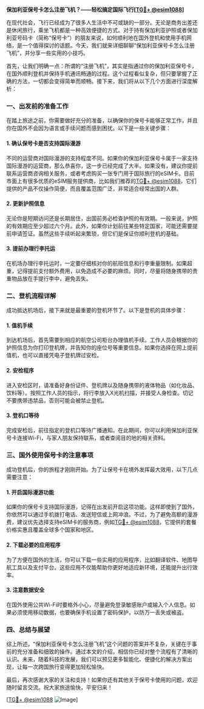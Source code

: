**保加利亚保号卡怎么注册飞机？——轻松搞定国际飞行[[TG💪+ @esim1088](https://t.me/s/esim1088)]**

在现代社会，飞行已经成为了很多人生活中不可或缺的一部分。无论是商务出差还是休闲旅行，乘坐飞机都是一种高效便捷的方式。对于持有保加利亚护照或者保加利亚号码卡（简称“保号卡”）的朋友来说，如何顺利地在国外登机和使用手机网络，是一个值得探讨的话题。今天，我们就来详细聊聊“保加利亚保号卡怎么注册飞机”，并分享一些实用的小技巧。

首先，让我们明确一点：所谓的“注册飞机”，其实是指通过你的保加利亚保号卡，在国外顺利登机并保持手机通讯畅通的过程。这个过程看似复杂，但只要掌握了正确的方法，一切都会变得简单而顺畅。接下来，我们将从以下几个方面进行深度解析：

### 一、出发前的准备工作

在踏上旅途之前，你需要做好充分的准备，以确保你的保号卡能够正常工作，并且你在国外不会因为语言或手续问题而感到困扰。以下是一些关键步骤：

#### 1. 确认保号卡是否支持国际漫游
不同的运营商对国际漫游的支持程度不同。如果你的保加利亚保号卡属于一家支持国际漫游的运营商，那么恭喜你，这一步已经完成了大半。如果没有，建议你提前联系运营商咨询相关服务，或者考虑购买一张专门用于国际旅行的eSIM卡。目前市面上有很多优质的eSIM服务提供商，比如我们推荐的[TG💪+ @esim1088](https://t.me/s/esim1088)，它们提供的产品不仅操作简便，而且覆盖范围广泛，非常适合经常出国的人群。

#### 2. 更新护照信息
无论你是短期访问还是长期居住，出国前务必检查护照的有效期。一般来说，护照的有效期应至少超过六个月。此外，如果你计划前往某些特定国家，可能还需要提前申请签证。虽然这些手续听起来繁琐，但它们是保证你顺利登机的基础。

#### 3. 提前办理行李托运
在机场办理行李托运时，一定要仔细核对你的航班信息和行李重量限制。如果超重，记得提前支付额外费用，以免造成不必要的麻烦。同时，尽量将随身携带的贵重物品放在手提行李中，避免丢失。

### 二、登机流程详解

成功抵达机场后，接下来就是最重要的登机环节了。以下是登机的具体步骤：

#### 1. 值机手续
到达机场后，首先需要到相应的航空公司柜台办理值机手续。工作人员会根据你的护照信息为你打印登机牌，并告知你的座位号等重要信息。如果你选择在网上提前值机，也可以直接凭电子登机牌过安检。

#### 2. 安检程序
进入安检区时，请准备好身份证件、登机牌以及随身携带的液体物品（如化妆品、饮料等）。按照工作人员的指示，将行李放入X光机扫描，并接受人身检查。切记不要携带违禁品，否则可能会被禁止登机。

#### 3. 登机口等待
完成安检后，前往指定的登机口等待广播通知。在此期间，你可以利用保加利亚保号卡连接Wi-Fi，与家人朋友保持联系，或者查阅目的地的相关资料。

### 三、国外使用保号卡的注意事项

成功登机后，你的旅程才刚刚开始。为了让保号卡在境外发挥最大效用，以下几点需要注意：

#### 1. 开启国际漫游功能
如果你的保号卡支持国际漫游，记得在出发前开启这项功能。这样即使到了国外，你依然可以通过手机拨打电话、发送短信或上网冲浪。不过，为了避免高额的漫游费，建议优先选择支持eSIM卡的服务商，例如[TG💪+ @esim1088](https://t.me/s/esim1088)，它提供的套餐价格实惠且覆盖全球多个国家和地区。

#### 2. 下载必要的应用程序
为了方便在国外的生活，你可以下载一些实用的应用程序，比如翻译软件、地图导航工具以及支付平台。这些应用不仅能帮助你更好地适应新环境，还能提升出行效率。

#### 3. 注意数据安全
在国外使用公共Wi-Fi时要格外小心，尽量避免登录敏感账户或输入个人信息。如果必须使用移动数据，也要确保手机设置了密码保护，以防万一丢失或被盗。

### 四、总结与展望

综上所述，“保加利亚保号卡怎么注册飞机”这个问题的答案并不复杂，关键在于事前的充分准备和细致的操作。通过本文的介绍，相信你已经对整个流程有了清晰的认识。未来，随着科技的发展，我们可以预见更多智能化、便捷化的解决方案出现，让每一次跨国旅行变得更加轻松愉快。

最后，再次感谢大家的关注和支持！如果你还有其他关于保号卡使用的问题，欢迎随时留言交流。祝大家旅途愉快，平安归来！

[[TG💪+ @esim1088](https://t.me/s/esim1088) ![Image](https://i.postimg.cc/4NQfJmqS/Snipaste-2025-05-13-00-14-12.png)]